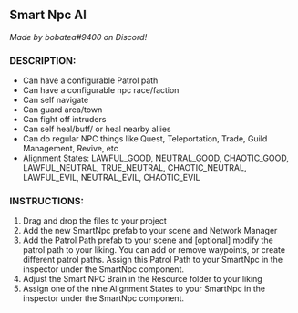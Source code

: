 ## Smart Npc AI

*Made by bobatea#9400 on Discord!*

### DESCRIPTION:

- Can have a configurable Patrol path
- Can have a configurable npc race/faction
- Can self navigate 
- Can guard area/town
- Can fight off intruders
- Can self heal/buff/ or heal nearby allies
- Can do regular NPC things like Quest, Teleportation, Trade, Guild Management, Revive, etc 
- Alignment States: LAWFUL_GOOD, NEUTRAL_GOOD, CHAOTIC_GOOD, LAWFUL_NEUTRAL, TRUE_NEUTRAL, CHAOTIC_NEUTRAL, LAWFUL_EVIL, NEUTRAL_EVIL, CHAOTIC_EVIL



### INSTRUCTIONS: 

1. Drag and drop the files to your project
2. Add the new SmartNpc prefab to your scene and Network Manager
3. Add the Patrol Path prefab to your scene and 
[optional] modify the patrol path to your liking. You can add or remove waypoints, or create different patrol paths. Assign this Patrol Path to your SmartNpc in the inspector under the SmartNpc component.
4. Adjust the Smart NPC Brain in the Resource folder to your liking
5. Assign one of the nine Alignment States to your SmartNpc in the inspector under the SmartNpc component.
